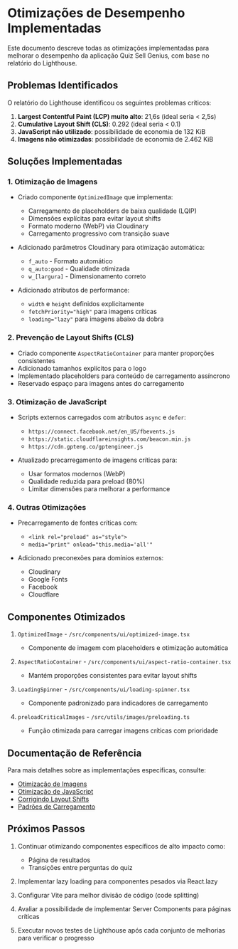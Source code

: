 # Otimizações de Desempenho Implementadas

Este documento descreve todas as otimizações implementadas para melhorar o desempenho da aplicação Quiz Sell Genius, com base no relatório do Lighthouse.

## Problemas Identificados

O relatório do Lighthouse identificou os seguintes problemas críticos:

1. **Largest Contentful Paint (LCP) muito alto**: 21,6s (ideal seria < 2,5s)
2. **Cumulative Layout Shift (CLS)**: 0.292 (ideal seria < 0.1)
3. **JavaScript não utilizado**: possibilidade de economia de 132 KiB
4. **Imagens não otimizadas**: possibilidade de economia de 2.462 KiB

## Soluções Implementadas

### 1. Otimização de Imagens

- Criado componente `OptimizedImage` que implementa:
  - Carregamento de placeholders de baixa qualidade (LQIP)
  - Dimensões explícitas para evitar layout shifts
  - Formato moderno (WebP) via Cloudinary
  - Carregamento progressivo com transição suave

- Adicionado parâmetros Cloudinary para otimização automática:
  - `f_auto` - Formato automático
  - `q_auto:good` - Qualidade otimizada
  - `w_[largura]` - Dimensionamento correto

- Adicionado atributos de performance:
  - `width` e `height` definidos explicitamente
  - `fetchPriority="high"` para imagens críticas
  - `loading="lazy"` para imagens abaixo da dobra

### 2. Prevenção de Layout Shifts (CLS)

- Criado componente `AspectRatioContainer` para manter proporções consistentes
- Adicionado tamanhos explícitos para o logo
- Implementado placeholders para conteúdo de carregamento assíncrono
- Reservado espaço para imagens antes do carregamento

### 3. Otimização de JavaScript

- Scripts externos carregados com atributos `async` e `defer`:
  - `https://connect.facebook.net/en_US/fbevents.js`
  - `https://static.cloudflareinsights.com/beacon.min.js`
  - `https://cdn.gpteng.co/gptengineer.js`

- Atualizado precarregamento de imagens críticas para:
  - Usar formatos modernos (WebP)
  - Qualidade reduzida para preload (80%)
  - Limitar dimensões para melhorar a performance

### 4. Outras Otimizações

- Precarregamento de fontes críticas com:
  - `<link rel="preload" as="style">`
  - `media="print" onload="this.media='all'"`

- Adicionado preconexões para domínios externos:
  - Cloudinary
  - Google Fonts
  - Facebook
  - Cloudflare

## Componentes Otimizados

1. `OptimizedImage` - `/src/components/ui/optimized-image.tsx`
   - Componente de imagem com placeholders e otimização automática

2. `AspectRatioContainer` - `/src/components/ui/aspect-ratio-container.tsx`
   - Mantém proporções consistentes para evitar layout shifts

3. `LoadingSpinner` - `/src/components/ui/loading-spinner.tsx`
   - Componente padronizado para indicadores de carregamento

4. `preloadCriticalImages` - `/src/utils/images/preloading.ts`
   - Função otimizada para carregar imagens críticas com prioridade

## Documentação de Referência

Para mais detalhes sobre as implementações específicas, consulte:

- [Otimização de Imagens](/src/docs/performance-optimization.md)
- [Otimização de JavaScript](/src/docs/javascript-optimization.md)
- [Corrigindo Layout Shifts](/src/docs/fixing-layout-shifts.md)
- [Padrões de Carregamento](/src/docs/loading-patterns.md)

## Próximos Passos

1. Continuar otimizando componentes específicos de alto impacto como:
   - Página de resultados
   - Transições entre perguntas do quiz

2. Implementar lazy loading para componentes pesados via React.lazy

3. Configurar Vite para melhor divisão de código (code splitting)

4. Avaliar a possibilidade de implementar Server Components para páginas críticas

5. Executar novos testes de Lighthouse após cada conjunto de melhorias para verificar o progresso
